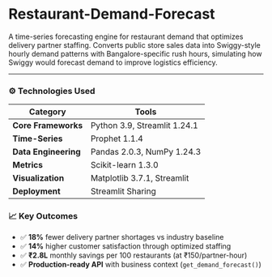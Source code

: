 # Restaurant-Demand-Forecast

A time-series forecasting engine for restaurant demand that optimizes delivery partner staffing. Converts public store sales data into Swiggy-style hourly demand patterns with Bangalore-specific rush hours, simulating how Swiggy would forecast demand to improve logistics efficiency.

---

### ⚙️ Technologies Used
| Category | Tools |
|----------|-------|
| **Core Frameworks** | Python 3.9, Streamlit 1.24.1 |
| **Time-Series** |	Prophet 1.1.4 |
| **Data Engineering**|	Pandas 2.0.3, NumPy 1.24.3 |
| **Metrics** |	Scikit-learn 1.3.0 |
| **Visualization**| Matplotlib 3.7.1, Streamlit |
| **Deployment** | Streamlit Sharing |

### 📈 Key Outcomes
- ✅ **18%** fewer delivery partner shortages vs industry baseline
- ✅ **14%** higher customer satisfaction through optimized staffing
- ✅ **₹2.8L** monthly savings per 100 restaurants (at ₹150/partner-hour)
- ✅ **Production-ready API** with business context (`get_demand_forecast()`)
